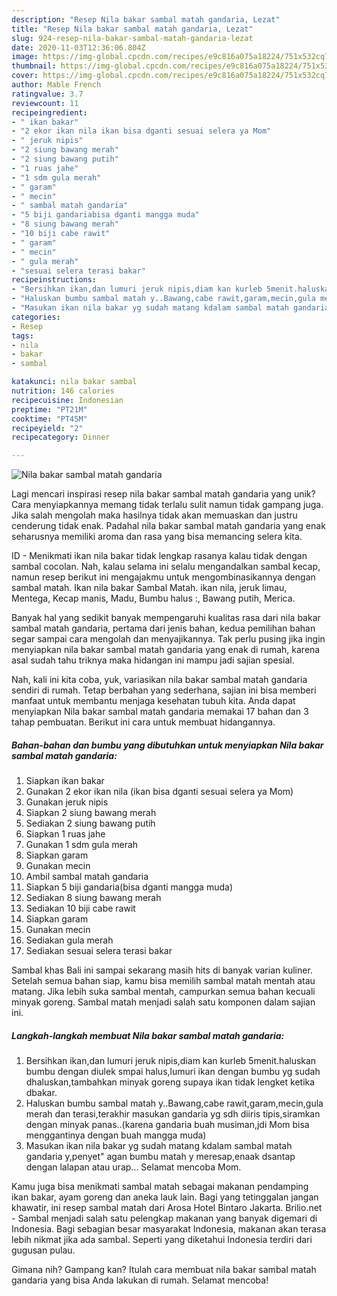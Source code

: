 ```yaml
---
description: "Resep Nila bakar sambal matah gandaria, Lezat"
title: "Resep Nila bakar sambal matah gandaria, Lezat"
slug: 924-resep-nila-bakar-sambal-matah-gandaria-lezat
date: 2020-11-03T12:36:06.804Z
image: https://img-global.cpcdn.com/recipes/e9c816a075a18224/751x532cq70/nila-bakar-sambal-matah-gandaria-foto-resep-utama.jpg
thumbnail: https://img-global.cpcdn.com/recipes/e9c816a075a18224/751x532cq70/nila-bakar-sambal-matah-gandaria-foto-resep-utama.jpg
cover: https://img-global.cpcdn.com/recipes/e9c816a075a18224/751x532cq70/nila-bakar-sambal-matah-gandaria-foto-resep-utama.jpg
author: Mable French
ratingvalue: 3.7
reviewcount: 11
recipeingredient:
- " ikan bakar"
- "2 ekor ikan nila ikan bisa dganti sesuai selera ya Mom"
- " jeruk nipis"
- "2 siung bawang merah"
- "2 siung bawang putih"
- "1 ruas jahe"
- "1 sdm gula merah"
- " garam"
- " mecin"
- " sambal matah gandaria"
- "5 biji gandariabisa dganti mangga muda"
- "8 siung bawang merah"
- "10 biji cabe rawit"
- " garam"
- " mecin"
- " gula merah"
- "sesuai selera terasi bakar"
recipeinstructions:
- "Bersihkan ikan,dan lumuri jeruk nipis,diam kan kurleb 5menit.haluskan bumbu dengan diulek smpai halus,lumuri ikan dengan bumbu yg sudah dhaluskan,tambahkan minyak goreng supaya ikan tidak lengket ketika dbakar."
- "Haluskan bumbu sambal matah y..Bawang,cabe rawit,garam,mecin,gula merah dan terasi,terakhir masukan gandaria yg sdh diiris tipis,siramkan dengan minyak panas..(karena gandaria buah musiman,jdi Mom bisa menggantinya dengan buah mangga muda)"
- "Masukan ikan nila bakar yg sudah matang kdalam sambal matah gandaria y,penyet&#34; agan bumbu matah y meresap,enaak dsantap dengan lalapan atau urap... Selamat mencoba Mom."
categories:
- Resep
tags:
- nila
- bakar
- sambal

katakunci: nila bakar sambal 
nutrition: 146 calories
recipecuisine: Indonesian
preptime: "PT21M"
cooktime: "PT45M"
recipeyield: "2"
recipecategory: Dinner

---
```



![Nila bakar sambal matah gandaria](https://img-global.cpcdn.com/recipes/e9c816a075a18224/751x532cq70/nila-bakar-sambal-matah-gandaria-foto-resep-utama.jpg)

Lagi mencari inspirasi resep nila bakar sambal matah gandaria yang unik? Cara menyiapkannya memang tidak terlalu sulit namun tidak gampang juga. Jika salah mengolah maka hasilnya tidak akan memuaskan dan justru cenderung tidak enak. Padahal nila bakar sambal matah gandaria yang enak seharusnya memiliki aroma dan rasa yang bisa memancing selera kita.

ID - Menikmati ikan nila bakar tidak lengkap rasanya kalau tidak dengan sambal cocolan. Nah, kalau selama ini selalu mengandalkan sambal kecap, namun resep berikut ini mengajakmu untuk mengombinasikannya dengan sambal matah. Ikan nila bakar Sambal Matah. ikan nila, jeruk limau, Mentega, Kecap manis, Madu, Bumbu halus :, Bawang putih, Merica.

Banyak hal yang sedikit banyak mempengaruhi kualitas rasa dari nila bakar sambal matah gandaria, pertama dari jenis bahan, kedua pemilihan bahan segar sampai cara mengolah dan menyajikannya. Tak perlu pusing jika ingin menyiapkan nila bakar sambal matah gandaria yang enak di rumah, karena asal sudah tahu triknya maka hidangan ini mampu jadi sajian spesial.


Nah, kali ini kita coba, yuk, variasikan nila bakar sambal matah gandaria sendiri di rumah. Tetap berbahan yang sederhana, sajian ini bisa memberi manfaat untuk membantu menjaga kesehatan tubuh kita. Anda dapat menyiapkan Nila bakar sambal matah gandaria memakai 17 bahan dan 3 tahap pembuatan. Berikut ini cara untuk membuat hidangannya.

<!--inarticleads1-->

##### Bahan-bahan dan bumbu yang dibutuhkan untuk menyiapkan Nila bakar sambal matah gandaria:

1. Siapkan  ikan bakar
1. Gunakan 2 ekor ikan nila (ikan bisa dganti sesuai selera ya Mom)
1. Gunakan  jeruk nipis
1. Siapkan 2 siung bawang merah
1. Sediakan 2 siung bawang putih
1. Siapkan 1 ruas jahe
1. Gunakan 1 sdm gula merah
1. Siapkan  garam
1. Gunakan  mecin
1. Ambil  sambal matah gandaria
1. Siapkan 5 biji gandaria(bisa dganti mangga muda)
1. Sediakan 8 siung bawang merah
1. Sediakan 10 biji cabe rawit
1. Siapkan  garam
1. Gunakan  mecin
1. Sediakan  gula merah
1. Sediakan sesuai selera terasi bakar


Sambal khas Bali ini sampai sekarang masih hits di banyak varian kuliner. Setelah semua bahan siap, kamu bisa memilih sambal matah mentah atau matang. Jika lebih suka sambal mentah, campurkan semua bahan kecuali minyak goreng. Sambal matah menjadi salah satu komponen dalam sajian ini. 

<!--inarticleads2-->

##### Langkah-langkah membuat Nila bakar sambal matah gandaria:

1. Bersihkan ikan,dan lumuri jeruk nipis,diam kan kurleb 5menit.haluskan bumbu dengan diulek smpai halus,lumuri ikan dengan bumbu yg sudah dhaluskan,tambahkan minyak goreng supaya ikan tidak lengket ketika dbakar.
1. Haluskan bumbu sambal matah y..Bawang,cabe rawit,garam,mecin,gula merah dan terasi,terakhir masukan gandaria yg sdh diiris tipis,siramkan dengan minyak panas..(karena gandaria buah musiman,jdi Mom bisa menggantinya dengan buah mangga muda)
1. Masukan ikan nila bakar yg sudah matang kdalam sambal matah gandaria y,penyet&#34; agan bumbu matah y meresap,enaak dsantap dengan lalapan atau urap... Selamat mencoba Mom.


Kamu juga bisa menikmati sambal matah sebagai makanan pendamping ikan bakar, ayam goreng dan aneka lauk lain. Bagi yang tetinggalan jangan khawatir, ini resep sambal matah dari Arosa Hotel Bintaro Jakarta. Brilio.net - Sambal menjadi salah satu pelengkap makanan yang banyak digemari di Indonesia. Bagi sebagian besar masyarakat Indonesia, makanan akan terasa lebih nikmat jika ada sambal. Seperti yang diketahui Indonesia terdiri dari gugusan pulau. 

Gimana nih? Gampang kan? Itulah cara membuat nila bakar sambal matah gandaria yang bisa Anda lakukan di rumah. Selamat mencoba!
